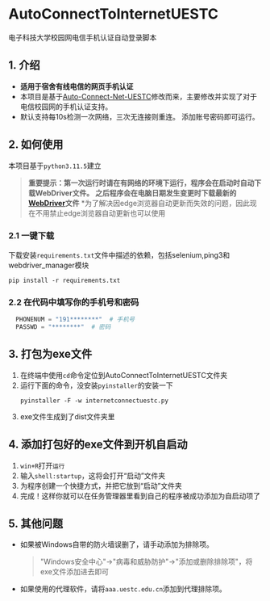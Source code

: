 # AutoConnectToInternetUESTC

电子科技大学校园网电信手机认证自动登录脚本

## 1. 介绍
- **适用于宿舍有线电信的网页手机认证**
- 本项目是基于[Auto-Connect-Net-UESTC](https://github.com/innns/Auto-Connect-Net-UESTC)修改而来，主要修改并实现了对于电信校园网的手机认证支持。
- 默认支持每10s检测一次网络，三次无连接则重连。
添加账号密码即可运行。

## 2. 如何使用
本项目基于`python3.11.5`建立
> **重要提示：第一次运行时请在有网络的环境下运行，程序会在启动时自动下载WebDriver文件。**
> **之后程序会在电脑日期发生变更时下载最新的[WebDriver](https://developer.microsoft.com/zh-cn/microsoft-edge/tools/webdriver/)文件**
> *为了解决因edge浏览器自动更新而失效的问题，因此现在不用禁止edge浏览器自动更新也可以使用
### 2.1 一键下载
下载安装`requirements.txt`文件中描述的依赖，包括selenium,ping3和webdriver_manager模块
```shell
pip install -r requirements.txt
```
### 2.2 在代码中填写你的手机号和密码
```python
  PHONENUM = "191********"  # 手机号
  PASSWD = "********"  # 密码
```

## 3. 打包为exe文件
1. 在终端中使用`cd`命令定位到AutoConnectToInternetUESTC文件夹
2. 运行下面的命令，没安装`pyinstaller`的安装一下
   ```shell
   pyinstaller -F -w internetconnectuestc.py
   ```
3. exe文件生成到了dist文件夹里

## 4. 添加打包好的exe文件到开机自启动

1. `win+R`打开`运行`
2. 输入`shell:startup`，这将会打开“启动”文件夹
3. 为程序创建一个快捷方式，并把它放到“启动”文件夹
4. 完成！这样你就可以在任务管理器里看到自己的程序被成功添加为自启动项了

## 5. 其他问题
- 如果被Windows自带的防火墙误删了，请手动添加为排除项。
  >"Windows安全中心"->"病毒和威胁防护"->"添加或删除排除项"，将exe文件添加进去即可
- 如果使用的代理软件，请将`aaa.uestc.edu.cn`添加到代理排除项。